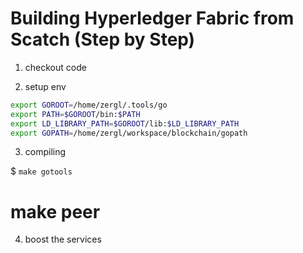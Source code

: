 # Building Hyperledger Fabric from Scatch (Step by Step)

1. checkout code

2. setup env
```bash
export GOROOT=/home/zergl/.tools/go
export PATH=$GOROOT/bin:$PATH
export LD_LIBRARY_PATH=$GOROOT/lib:$LD_LIBRARY_PATH
export GOPATH=/home/zergl/workspace/blockchain/gopath
```

3. compiling

$ `make gotools`

# make peer

4. boost the services

